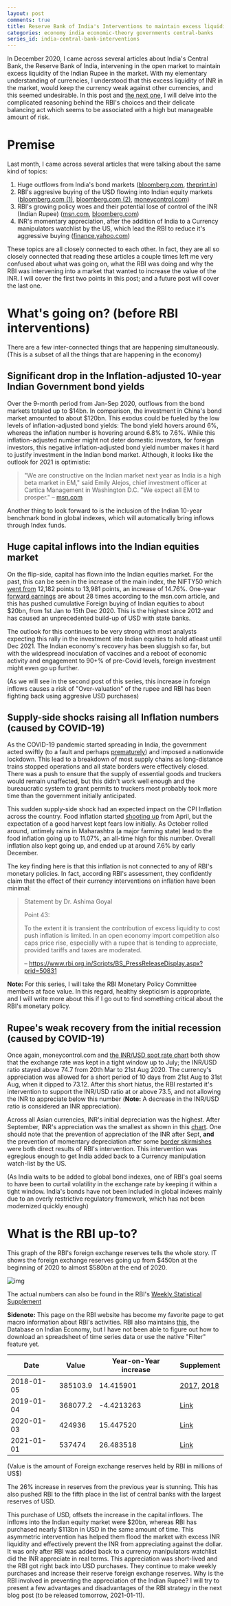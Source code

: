 ```yaml
---
layout: post
comments: true
title: Reserve Bank of India's Interventions to maintain excess liquidity - Part 1
categories: economy india economic-theory governments central-banks
series_id: india-central-bank-interventions
---
```


In December 2020, I came across several articles about India's Central Bank, the Reserve Bank of
India, intervening in the open market to maintain excess liquidity of the Indian Rupee in the
market. With my elementary understanding of currencies, I understood that this excess liquidity of
INR in the market, would keep the currency weak against other currencies, and this seemed
undesirable. In this post and [the next one](/central-banks/economic-theory/economy/governments/india/2021/01/11/india-central-bank-interventions-goals-2-the-reasoning/), I will delve into the complicated reasoning behind the
RBI's choices and their delicate balancing act which seems to be associated with a high but
manageable amount of risk.

<!--more-->


# Premise

Last month, I came across several articles that were talking about the same kind of topics:

1.  Huge outflows from India's bond markets ([bloomberg.com](https://www.bloomberg.com/news/articles/2020-12-17/global-investors-are-dumping-indian-bonds-like-never-before), [theprint.in](https://theprint.in/economy/why-global-investors-are-dumping-indian-bonds-like-never-before/569118/))
2.  RBI's aggresive buying of the USD flowing into Indian equity markets ([bloomberg.com (1)](https://www.bloomberg.com/news/articles/2020-12-17/india-re-joins-u-s-watchlist-in-possible-boost-for-rupee-bonds),
    [bloomberg.com (2)](https://www.bloomberg.com/news/articles/2020-12-17/global-investors-are-dumping-indian-bonds-like-never-before), [moneycontrol.com](https://www.moneycontrol.com/news/business/markets/why-is-the-rbi-buying-dollars-aggressively-5536011.html))
3.  RBI's growing policy woes and their potential lose of control of the INR (Indian Rupee)
    ([msn.com](https://www.msn.com/en-us/money/markets/rupee-bonds-joining-stocks-rally-may-add-to-india-s-policy-woes/ar-BB1c9DeE), [bloomberg.com](https://www.bloomberg.com/news/articles/2020-12-15/wave-of-foreign-money-threatens-india-s-tight-grip-on-the-rupee))
4.  INR's momentary appreciation, after the addition of India to a Currency manipulators watchlist by
    the US, which lead the RBI to reduce it's aggressive buying ([finance.yahoo.com](https://finance.yahoo.com/news/rupee-hits-over-5-month-053059368.html))

These topics are all closely connected to each other. In fact, they are all so closely connected
that reading these articles a couple times left me very confused about what was going on, what the
RBI was doing and why the RBI was intervening into a market that wanted to increase the value of the
INR. I will cover the first two points in this post; and a future post will cover the last one.


# What's going on? (before RBI interventions)

There are a few inter-connected things that are happening simultaneously. (This is a subset of all
the things that are happening in the economy)


## Significant drop in the Inflation-adjusted 10-year Indian Government bond yields

Over the 9-month period from Jan-Sep 2020, outflows from the bond markets totaled up to $14bn. In
comparison, the investment in China's bond market amounted to about $120bn. This exodus could be fueled by
the low levels of inflation-adjusted bond yields: The bond yield hovers around 6%, whereas
the inflation number is hovering around 6.8% to 7.6%. While this inflation-adjusted number might not
deter domestic investors, for foreign investors, this negative inflation-adjusted bond yield
number makes it hard to justify investment in the Indian bond market. Although, it looks like
the outlook for 2021 is optimistic:

> "We are constructive on the Indian market next year as India is a high beta market in EM," said
> Emily Alejos, chief investment officer at Cartica Management in Washington D.C. "We expect all EM to
> prosper."
> &#x2013; [msn.com](https://www.msn.com/en-us/money/markets/rupee-bonds-joining-stocks-rally-may-add-to-india-s-policy-woes/ar-BB1c9DeE)

Another thing to look forward to is the inclusion of the Indian 10-year benchmark bond in global
indexes, which will automatically bring inflows through Index funds.


## Huge capital inflows into the Indian equities market

On the flip-side, capital has flown into the Indian equities market. For the past, this can be seen
in the increase of the main index, the NIFTY50 which [went from](https://yhoo.it/3sdB3U0) 12,182 points to 13,981 points, an
increase of 14.76%. One-year [forward earnings](https://www.investopedia.com/terms/f/fowardlookingearnings.asp) are about 28 times according to the msn.com article,
and this has pushed cumulative Foreign buying of Indian equities to about $20bn, from 1st Jan to
15th Dec 2020. This is the highest since 2012 and has caused an unprecedented build-up of USD with
state banks.

The outlook for this continues to be very strong with most analysts expecting this rally in the
investment into Indian equities to hold atleast until Dec 2021. The Indian economy's recovery has
been sluggish so far, but with the widespread inoculation of vaccines and a reboot of economic
activity and engagement to 90+% of pre-Covid levels, foreign investment might even go up further.

(As we will see in the second post of this series, this increase in foreign inflows causes a risk of
"Over-valuation" of the rupee and RBI has been fighting back using aggresive USD purchases)


## Supply-side shocks raising all Inflation numbers (caused by COVID-19)

As the COVID-19 pandemic started spreading in India, the government acted swiftly (to a fault and
perhaps [prematurely](https://theprint.in/opinion/lockdown-or-not-covid-19-raises-key-questions-on-decision-making-in-a-democracy-like-india/391725/)) and imposed a nationwide lockdown. This lead to a breakdown of most supply
chains as long-distance trains stopped operations and all state borders were effectively
closed. There was a push to ensure that the supply of essential goods and truckers would remain
unaffected, but this didn't work well enough and the bureaucratic system to grant permits to
truckers most probably took more time than the government initially anticipated.

This sudden supply-side shock had an expected impact on the CPI Inflation across the country. Food
inflation started [shooting up](https://www.reuters.com/article/india-economy-inflation-idINKBN27T20U?edition-redirect=in) from April, but the expectation of a good harvest kept fears low
initially. As October rolled around, untimely rains in Maharashtra (a major farming state) lead to
the food inflation going up to 11.07%, an all-time high for this number. Overall inflation also kept
going up, and ended up at around 7.6% by early December.

The key finding here is that this inflation is <span class="underline">not</span> connected to any of RBI's monetary policies. In
fact, according RBI's assessment, they confidently claim that the effect of their currency
interventions on inflation have been minimal:

> Statement by Dr. Ashima Goyal
>
> Point 43:
>
> To the extent it is transient the contribution of excess liquidity to cost push inflation is
> limited. In an open economy import competition also caps price rise, especially with a rupee that is
> tending to appreciate, provided tariffs and taxes are moderated.
>
> &#x2013; <https://www.rbi.org.in/Scripts/BS_PressReleaseDisplay.aspx?prid=50831>

**Note:** For this series, I will take the RBI Monetary Policy Committee members at face value. In
this regard, healthy skepticism is appropriate, and I will write more about this if I go out to find
something critical about the RBI's monetary policy.


## Rupee's weak recovery from the initial recession (caused by COVID-19)

Once again, moneycontrol.com and [the INR/USD spot rate chart](https://yhoo.it/3nD5Ia4) both show that the exchange rate was
kept in a tight window up to July; the INR/USD ratio stayed above 74.7 from 20th Mar to 21st
Aug 2020. The currency's appreciation was allowed for a short period of 10 days from 21st Aug to
31st Aug, when it dipped to 73.12. After this short hiatus, the RBI restarted it's intervention to
support the INR/USD ratio at or above 73.5, and not allowing the INR to appreciate below this
number (**Note:** A decrease in the INR/USD ratio is considered an INR appreciation).

Across all Asian currencies, INR's initial depreciation was the highest. After September, INR's
appreciation was the smallest as shown in this [chart](https://images.moneycontrol.com/static-mcnews/2020/07/Rupee-IFA.png). One should note that the prevention of
appreciation of the INR after Sept, **and** the prevention of momentary depreciation after some [border
skirmishes](https://nypost.com/2020/07/06/china-pulls-back-troops-from-india-border-after-skirmish/) were both direct results of RBI's intervention. This intervention was egregious enough to
get India added back to a Currency manipulation watch-list by the US.

(As India waits to be added to global bond indexes, one of RBI's goal seems to have been to curtail
volatility in the exchange rate by keeping it within a tight window. India's bonds have not been
included in global indexes mainly due to an overly restrictive regulatory framework, which has not
been modernized quickly enough)


# What is the RBI up-to?

This graph of the RBI's foreign exchange reserves tells the whole story. IT shows the foreign
exchange reserves going up from $450bn at the beginning of 2020 to almost $580bn at the end of 2020.

![img](/public/img/rbi-foreign-exchange-reserves.png)

The actual numbers can also be found in the RBI's [Weekly Statistical Supplement](https://www.rbi.org.in/Scripts/BS_viewWss.aspx)

**Sidenote:** This page on the RBI website has become my favorite page to get macro information about
RBI's activities. RBI also maintains [this](https://dbie.rbi.org.in/DBIE/dbie.rbi?site=publications), the Database on Indian Economy, but I have not been able
to figure out how to download an spreadsheet of time series data or use the native "Filter" feature
yet.

| Date       | Value    | Year-on-Year increase | Supplement                                                                                                                 |
|------------|----------|-----------------------|----------------------------------------------------------------------------------------------------------------------------|
| 2018-01-05 | 385103.9 | 14.415901             | [2017](https://www.rbi.org.in/Scripts/WSSView.aspx?Id=21114), [2018](https://www.rbi.org.in/Scripts/WSSView.aspx?Id=21894) |
| 2019-01-04 | 368077.2 | -4.4213263            | [Link](https://www.rbi.org.in/Scripts/WSSView.aspx?Id=22684)                                                               |
| 2020-01-03 | 424936   | 15.447520             | [Link](https://www.rbi.org.in/Scripts/WSSView.aspx?Id=23464)                                                               |
| 2021-01-01 | 537474   | 26.483518             | [Link](https://www.rbi.org.in/Scripts/WSSView.aspx?Id=24244)                                                               |

(Value is the amount of Foreign exchange reserves held by RBI in millions of US$)

The 26% increase in reserves from the previous year is stunning. This has also pushed RBI to the
fifth place in the list of central banks with the largest reserves of USD.

This purchase of USD, offsets the increase in the capital inflows. The inflows into the Indian
equity market were $20bn, whereas RBI has purchased nearly $113bn in USD in the same amount of
time. This asymmetric intervention has helped them flood the market with excess INR liquidity and
effectively prevent the INR from appreciating against the dollar. It was only after RBI was added
back to a currency manipulators watchlist did the INR appreciate in real terms.  This appreciation
was short-lived and the RBI got right back into USD purchases. They continue to make weekly
purchases and increase their reserve foreign exchange reserves. Why is the RBI involved in
preventing the appreciation of the Indian Rupee? I will try to present a few advantages and
disadvantages of the RBI strategy in the next blog post (to be released tomorrow, 2021-01-11).
